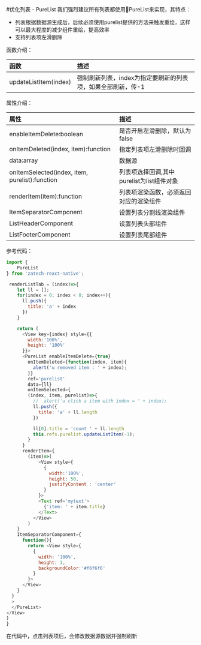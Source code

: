 #优化列表 - PureList
我们强烈建议所有列表都使用PureList来实现，其特点：
* 列表根据数据源生成后，后续必须使用purelist提供的方法来触发重绘，这样可以最大程度的减少组件重绘，提高效率
* 支持列表项左滑删除

函数介绍：

函数 | 描述
:-|:-
updateListItem(index)|强制刷新列表，index为指定要刷新的列表项，如果全部刷新，传-1

属性介绍：

属性 | 描述
:-|:-
enableItemDelete:boolean|是否开启左滑删除，默认为false
onItemDeleted(index, item):function|指定列表项左滑删除时回调
data:array|数据源
onItemSelected(index, item, purelist):function|列表项选择回调,其中purelist为list组件对象
renderItem(item):function|列表项渲染函数，必须返回对应的渲染组件
ItemSeparatorComponent|设置列表分割线渲染组件
ListHeaderComponent|设置列表头部组件
ListFooterComponent|设置列表尾部组件

参考代码：
```javascript
import {
    PureList
} from 'zatech-react-native';

 renderListTab = (index)=>{
    let ll = [];
    for(index = 0; index < 8; index++){
      ll.push({
        title: 'a' + index
      })
    }

    return (
      <View key={index} style={{
        width:'100%',
        height: '100%'
      }}>
      <PureList enableItemDelete={true}
        onItemDeleted={function(index, item){
          alert('u removed item : ' + index);
        }}
        ref='purelist' 
        data={ll} 
        onItemSelected={
        (index, item, purelist)=>{
          //  alert('u click a item with index = ' + index);
          ll.push({
            title: 'a' + ll.length
          })

          ll[0].title = 'count ' + ll.length
          this.refs.purelist.updateListItem(-1);
        }
      }
      renderItem={
        (item)=>(
            <View style={
              {
                width:'100%',
                height: 50,
                justifyContent : 'center'
              }
            }>
            <Text ref='mytext'>
              {'item: ' + item.title}
            </Text>
          </View>
        )
    }
    ItemSeparatorComponent={
      function(){
        return <View style={
          {
            width: '100%',
            height: 1,
            backgroundColor:'#f6f6f6'
          }
        }>
      </View>
    }
  }
  >
  </PureList>
</View>
)
}
```
在代码中，点击列表项后，会修改数据源数据并强制刷新
